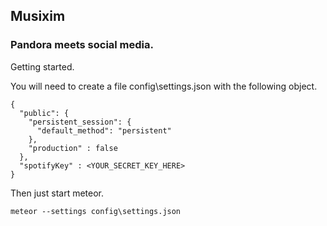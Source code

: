 ## Musixim

### Pandora meets social media.

Getting started.

You will need to create a file config\settings.json with the following object.

```
{
  "public": {
    "persistent_session": {
      "default_method": "persistent"
    },
    "production" : false
  },
  "spotifyKey" : <YOUR_SECRET_KEY_HERE>
}
```

Then just start meteor.

`meteor --settings config\settings.json`
